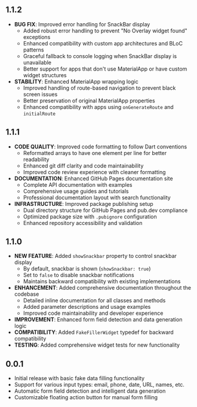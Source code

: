 ## 1.1.2

* **BUG FIX**: Improved error handling for SnackBar display
  - Added robust error handling to prevent "No Overlay widget found" exceptions
  - Enhanced compatibility with custom app architectures and BLoC patterns
  - Graceful fallback to console logging when SnackBar display is unavailable
  - Better support for apps that don't use MaterialApp or have custom widget structures
* **STABILITY**: Enhanced MaterialApp wrapping logic
  - Improved handling of route-based navigation to prevent black screen issues
  - Better preservation of original MaterialApp properties
  - Enhanced compatibility with apps using `onGenerateRoute` and `initialRoute`

## 1.1.1

* **CODE QUALITY**: Improved code formatting to follow Dart conventions
  - Reformatted arrays to have one element per line for better readability
  - Enhanced git diff clarity and code maintainability
  - Improved code review experience with cleaner formatting
* **DOCUMENTATION**: Enhanced GitHub Pages documentation site
  - Complete API documentation with examples
  - Comprehensive usage guides and tutorials
  - Professional documentation layout with search functionality
* **INFRASTRUCTURE**: Improved package publishing setup
  - Dual directory structure for GitHub Pages and pub.dev compliance
  - Optimized package size with `.pubignore` configuration
  - Enhanced repository accessibility and validation

## 1.1.0

* **NEW FEATURE**: Added `showSnackbar` property to control snackbar display
  - By default, snackbar is shown (`showSnackbar: true`)
  - Set to `false` to disable snackbar notifications
  - Maintains backward compatibility with existing implementations
* **ENHANCEMENT**: Added comprehensive documentation throughout the codebase
  - Detailed inline documentation for all classes and methods
  - Added parameter descriptions and usage examples
  - Improved code maintainability and developer experience
* **IMPROVEMENT**: Enhanced form field detection and data generation logic
* **COMPATIBILITY**: Added `FakeFillerWidget` typedef for backward compatibility
* **TESTING**: Added comprehensive widget tests for new functionality

## 0.0.1

* Initial release with basic fake data filling functionality
* Support for various input types: email, phone, date, URL, names, etc.
* Automatic form field detection and intelligent data generation
* Customizable floating action button for manual form filling
